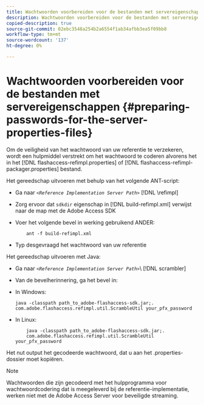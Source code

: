 ```yaml
---
title: Wachtwoorden voorbereiden voor de bestanden met servereigenschappen
description: Wachtwoorden voorbereiden voor de bestanden met servereigenschappen
copied-description: true
source-git-commit: 02ebc3548a254b2a6554f1ab34afbb3ea5f09bb8
workflow-type: tm+mt
source-wordcount: '137'
ht-degree: 0%

---
```


# Wachtwoorden voorbereiden voor de bestanden met servereigenschappen {#preparing-passwords-for-the-server-properties-files}

Om de veiligheid van het wachtwoord van uw referentie te verzekeren, wordt een hulpmiddel verstrekt om het wachtwoord te coderen alvorens het in het [!DNL flashaccess-refimpl.properties] of [!DNL flashaccess-refimpl-packager.properties] bestand.

Het gereedschap uitvoeren met behulp van het volgende ANT-script:

* Ga naar *`<Reference Implementation Server Path>`* [!DNL \refimpl]

* Zorg ervoor dat `sdkdir` eigenschap in [!DNL build-refimpl.xml] verwijst naar de map met de Adobe Access SDK
* Voer het volgende bevel in werking gebruikend ANDER:

  ```
      ant -f build-refimpl.xml
  ```

* Typ desgevraagd het wachtwoord van uw referentie

Het gereedschap uitvoeren met Java:

* Ga naar *`<Reference Implementation Server Path>`*\ [!DNL scrambler]

* Van de bevelherinnering, ga het bevel in:

* In Windows:

  ```
  java -classpath path_to_adobe-flashaccess-sdk.jar;.  
  com.adobe.flashaccess.refimpl.util.ScrambleUtil your_pfx_password
  ```

* In Linux:

  ```
      java -classpath path_to_adobe-flashaccess-sdk.jar;.  
      com.adobe.flashaccess.refimpl.util.ScrambleUtil your_pfx_password
  ```

Het nut output het gecodeerde wachtwoord, dat u aan het .properties- dossier moet kopiëren.

>[!NOTE]
>
>Wachtwoorden die zijn gecodeerd met het hulpprogramma voor wachtwoordcodering dat is meegeleverd bij de referentie-implementatie, werken niet met de Adobe Access Server voor beveiligde streaming.
